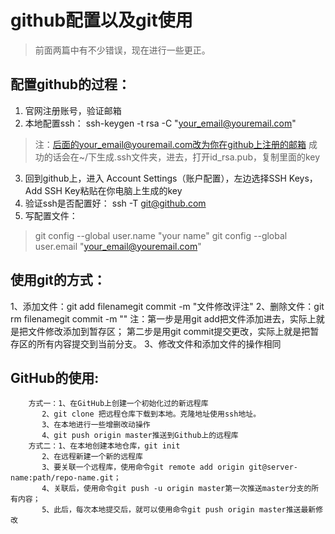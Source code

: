 # github配置以及git使用 #

> 前面两篇中有不少错误，现在进行一些更正。

## 配置github的过程： ##
1. 官网注册账号，验证邮箱
2. 本地配置ssh： ssh-keygen -t rsa -C "your_email@youremail.com"
 > 注：后面的your_email@youremail.com改为你在github上注册的邮箱
 > 成功的话会在~/下生成.ssh文件夹，进去，打开id_rsa.pub，复制里面的key
3. 回到github上，进入 Account Settings（账户配置），左边选择SSH Keys，Add SSH Key粘贴在你电脑上生成的key
4. 验证ssh是否配置好：
                    ssh -T git@github.com
5. 写配置文件：
  > git config --global user.name "your name"
  > git config --global user.email "your_email@youremail.com"

## 使用git的方式： ##
1、添加文件：git add filenamegit commit -m "文件修改评注"
2、删除文件：git rm filenamegit commit -m ""
注：第一步是用git add把文件添加进去，实际上就是把文件修改添加到暂存区；
第二步是用git commit提交更改，实际上就是把暂存区的所有内容提交到当前分支。
3、修改文件和添加文件的操作相同

## GitHub的使用:  ##
	    方式一：1、在GitHub上创建一个初始化过的新远程库
		   2、git clone 把远程仓库下载到本地。克隆地址使用ssh地址。
		   3、在本地进行一些增删改动操作
		   4、git push origin master推送到Github上的远程库
	    方式二：1、在本地创建本地仓库，git init
		   2、在远程新建一个新的远程库
		   3、要关联一个远程库，使用命令git remote add origin git@server-name:path/repo-name.git；
		   4、关联后，使用命令git push -u origin master第一次推送master分支的所有内容；
		   5、此后，每次本地提交后，就可以使用命令git push origin master推送最新修改
